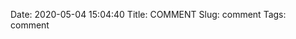 Date: 2020-05-04 15:04:40
Title: COMMENT
Slug: comment
Tags: comment

<script data-isso="http://www.jerrylsu.net/isso/"
        data-isso-css="true"
        data-isso-lang="en"
        data-isso-reply-to-self="false"
        data-isso-require-author="false"
        data-isso-require-email="false"
        data-isso-max-comments-top="10"
        data-isso-max-comments-nested="5"
        data-isso-reveal-on-click="5"
        data-isso-avatar="true"
        data-isso-avatar-bg="#f0f0f0"
        data-isso-avatar-fg="#9abf88 #5698c4 #e279a3 #9163b6 ..."
        data-isso-vote="true"
        data-vote-levels=""
        src="http://example.com/isso/js/embed.js"></script>
